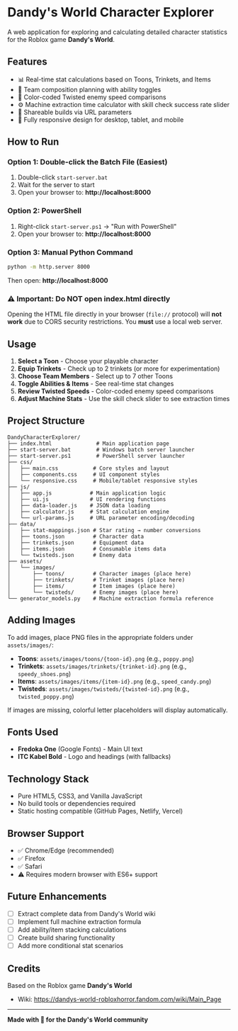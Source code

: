 # Dandy's World Character Explorer

A web application for exploring and calculating detailed character statistics for the Roblox game **Dandy's World**.

## Features

- 📊 Real-time stat calculations based on Toons, Trinkets, and Items
- 👥 Team composition planning with ability toggles
- 🎯 Color-coded Twisted enemy speed comparisons
- ⚙️ Machine extraction time calculator with skill check success rate slider
- 🔗 Shareable builds via URL parameters
- 📱 Fully responsive design for desktop, tablet, and mobile

## How to Run

### Option 1: Double-click the Batch File (Easiest)
1. Double-click `start-server.bat`
2. Wait for the server to start
3. Open your browser to: **http://localhost:8000**

### Option 2: PowerShell
1. Right-click `start-server.ps1` → "Run with PowerShell"
2. Open your browser to: **http://localhost:8000**

### Option 3: Manual Python Command
```bash
python -m http.server 8000
```
Then open: **http://localhost:8000**

### ⚠️ Important: Do NOT open index.html directly
Opening the HTML file directly in your browser (`file://` protocol) will **not work** due to CORS security restrictions. You **must** use a local web server.

## Usage

1. **Select a Toon** - Choose your playable character
2. **Equip Trinkets** - Check up to 2 trinkets (or more for experimentation)
3. **Choose Team Members** - Select up to 7 other Toons
4. **Toggle Abilities & Items** - See real-time stat changes
5. **Review Twisted Speeds** - Color-coded enemy speed comparisons
6. **Adjust Machine Stats** - Use the skill check slider to see extraction times

## Project Structure

```
DandyCharacterExplorer/
├── index.html              # Main application page
├── start-server.bat        # Windows batch server launcher
├── start-server.ps1        # PowerShell server launcher
├── css/
│   ├── main.css           # Core styles and layout
│   ├── components.css     # UI component styles
│   └── responsive.css     # Mobile/tablet responsive styles
├── js/
│   ├── app.js            # Main application logic
│   ├── ui.js             # UI rendering functions
│   ├── data-loader.js    # JSON data loading
│   ├── calculator.js     # Stat calculation engine
│   └── url-params.js     # URL parameter encoding/decoding
├── data/
│   ├── stat-mappings.json # Star rating → number conversions
│   ├── toons.json         # Character data
│   ├── trinkets.json      # Equipment data
│   ├── items.json         # Consumable items data
│   └── twisteds.json      # Enemy data
├── assets/
│   └── images/
│       ├── toons/         # Character images (place here)
│       ├── trinkets/      # Trinket images (place here)
│       ├── items/         # Item images (place here)
│       └── twisteds/      # Enemy images (place here)
└── generator_models.py    # Machine extraction formula reference

```

## Adding Images

To add images, place PNG files in the appropriate folders under `assets/images/`:

- **Toons**: `assets/images/toons/{toon-id}.png` (e.g., `poppy.png`)
- **Trinkets**: `assets/images/trinkets/{trinket-id}.png` (e.g., `speedy_shoes.png`)
- **Items**: `assets/images/items/{item-id}.png` (e.g., `speed_candy.png`)
- **Twisteds**: `assets/images/twisteds/{twisted-id}.png` (e.g., `twisted_poppy.png`)

If images are missing, colorful letter placeholders will display automatically.

## Fonts Used

- **Fredoka One** (Google Fonts) - Main UI text
- **ITC Kabel Bold** - Logo and headings (with fallbacks)

## Technology Stack

- Pure HTML5, CSS3, and Vanilla JavaScript
- No build tools or dependencies required
- Static hosting compatible (GitHub Pages, Netlify, Vercel)

## Browser Support

- ✅ Chrome/Edge (recommended)
- ✅ Firefox
- ✅ Safari
- ⚠️ Requires modern browser with ES6+ support

## Future Enhancements

- [ ] Extract complete data from Dandy's World wiki
- [ ] Implement full machine extraction formula
- [ ] Add ability/item stacking calculations
- [ ] Create build sharing functionality
- [ ] Add more conditional stat scenarios

## Credits

Based on the Roblox game **Dandy's World**
- Wiki: https://dandys-world-robloxhorror.fandom.com/wiki/Main_Page

---

**Made with 💜 for the Dandy's World community**
